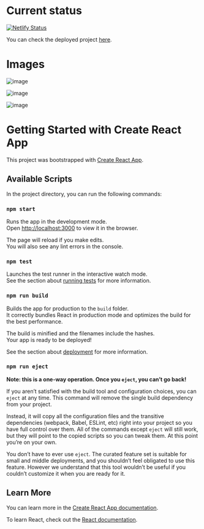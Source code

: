 
# Current status
[![Netlify Status](https://api.netlify.com/api/v1/badges/0337eb1f-09fd-4891-879d-f6db3cdfd8cf/deploy-status)](https://app.netlify.com/sites/krebs-pd/deploys)

You can check the deployed project [here](https://krebs-pd.netlify.app).

# Images 

![image](https://github.com/Ambarcb/Pokedex/assets/52165521/bfaf0e7a-79f3-4a75-a0b4-a7c1db7f2bf6)

![image](https://github.com/Ambarcb/Pokedex/assets/52165521/29854da1-36c0-44e2-9096-2629a8432192)

![image](https://github.com/Ambarcb/Pokedex/assets/52165521/baa21056-c265-4aa9-968f-56833149d4fe)

# Getting Started with Create React App

This project was bootstrapped with [Create React App](https://github.com/facebook/create-react-app).

## Available Scripts

In the project directory, you can run the following commands:

### `npm start`

Runs the app in the development mode.\
Open [http://localhost:3000](http://localhost:3000) to view it in the browser.

The page will reload if you make edits.\
You will also see any lint errors in the console.

### `npm test`

Launches the test runner in the interactive watch mode.\
See the section about [running tests](https://facebook.github.io/create-react-app/docs/running-tests) for more information.

### `npm run build`

Builds the app for production to the `build` folder.\
It correctly bundles React in production mode and optimizes the build for the best performance.

The build is minified and the filenames include the hashes.\
Your app is ready to be deployed!

See the section about [deployment](https://facebook.github.io/create-react-app/docs/deployment) for more information.

### `npm run eject`

**Note: this is a one-way operation. Once you `eject`, you can’t go back!**

If you aren’t satisfied with the build tool and configuration choices, you can `eject` at any time. This command will remove the single build dependency from your project.

Instead, it will copy all the configuration files and the transitive dependencies (webpack, Babel, ESLint, etc) right into your project so you have full control over them. All of the commands except `eject` will still work, but they will point to the copied scripts so you can tweak them. At this point you’re on your own.

You don’t have to ever use `eject`. The curated feature set is suitable for small and middle deployments, and you shouldn’t feel obligated to use this feature. However we understand that this tool wouldn’t be useful if you couldn’t customize it when you are ready for it.

## Learn More

You can learn more in the [Create React App documentation](https://facebook.github.io/create-react-app/docs/getting-started).

To learn React, check out the [React documentation](https://reactjs.org/).
